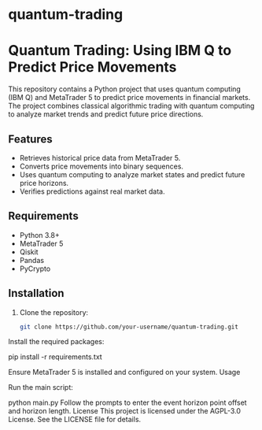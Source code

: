 # quantum-trading

# Quantum Trading: Using IBM Q to Predict Price Movements

This repository contains a Python project that uses quantum computing (IBM Q) and MetaTrader 5 to predict price movements in financial markets. The project combines classical algorithmic trading with quantum computing to analyze market trends and predict future price directions.

## Features
- Retrieves historical price data from MetaTrader 5.
- Converts price movements into binary sequences.
- Uses quantum computing to analyze market states and predict future price horizons.
- Verifies predictions against real market data.

## Requirements
- Python 3.8+
- MetaTrader 5
- Qiskit
- Pandas
- PyCrypto

## Installation
1. Clone the repository:
   ```bash
   git clone https://github.com/your-username/quantum-trading.git
Install the required packages:

pip install -r requirements.txt

Ensure MetaTrader 5 is installed and configured on your system.
Usage

Run the main script:

python main.py
Follow the prompts to enter the event horizon point offset and horizon length.
License
This project is licensed under the AGPL-3.0 License. See the LICENSE file for details.
